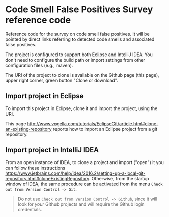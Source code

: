 # Code Smell False Positives Survey reference code

Reference code for the survey on code smell false positives.
It will be pointed by direct links referring to detected code smells and associated false positives.

The project is configured to support both Eclipse and IntelliJ IDEA.
You don't need to configure the build path or import settings from other configuration files (e.g., maven).

The URI of the project to clone is available on the Github page (this page), upper right corner, green button "Clone or download". 

## Import project in Eclipse

To import this project in Eclipse, clone it and import the project, using the URI.

This page <http://www.vogella.com/tutorials/EclipseGit/article.html#clone-an-existing-repository> reports how to import an Eclipse project from a git repository.

## Import project in IntelliJ IDEA

From an open instance of IDEA, to clone a project and import ("open") it you can follow these instructions <https://www.jetbrains.com/help/idea/2016.2/setting-up-a-local-git-repository.html#cloneExistingRepository>.
Otherwise, from the startup window of IDEA, the same procedure can be activated from the menu `Check out from Version Control -> Git`.

> Do not use `Check out from Version Control -> Github`, since it will look for *your* Github projects and will require the Github login credentials.

